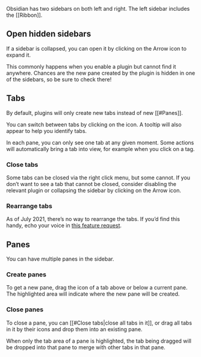 Obsidian has two sidebars on both left and right. The left sidebar includes the [[Ribbon]].

## Open hidden sidebars

If a sidebar is collapsed, you can open it by clicking on the Arrow icon to expand it.

This commonly happens when you enable a plugin but cannot find it anywhere. Chances are the new pane created by the plugin is hidden in one of the sidebars, so be sure to check there!

## Tabs

By default, plugins will only create new tabs instead of new [[#Panes]].

You can switch between tabs by clicking on the icon. A tooltip will also appear to help you identify tabs.

In each pane, you can only see one tab at any given moment. Some actions will automatically bring a tab into view, for example when you click on a tag.

### Close tabs

Some tabs can be closed via the right click menu, but some cannot. If you don’t want to see a tab that cannot be closed, consider disabling the relevant plugin or collapsing the sidebar by clicking on the Arrow icon.

### Rearrange tabs

As of July 2021, there’s no way to rearrange the tabs. If you’d find this handy, echo your voice in [this feature request](https://forum.obsidian.md/t/reorder-tabs-of-panels-in-left-sidebar/9812).

## Panes

You can have multiple panes in the sidebar.

### Create panes

To get a new pane, drag the icon of a tab above or below a current pane. The highlighted area will indicate where the new pane will be created.

### Close panes

To close a pane, you can [[#Close tabs|close all tabs in it]], or drag all tabs in it by their icons and drop them into an existing pane.

When only the tab area of a pane is highlighted, the tab being dragged will be dropped into that pane to merge with other tabs in that pane.
